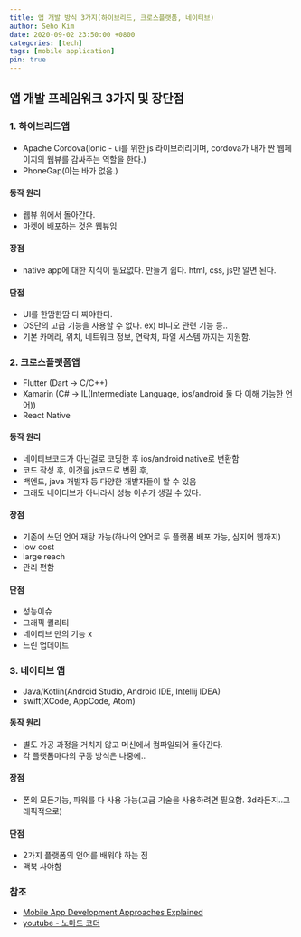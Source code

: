 ```yaml
---
title: 앱 개발 방식 3가지(하이브리드, 크로스플랫폼, 네이티브)
author: Seho Kim
date: 2020-09-02 23:50:00 +0800
categories: [tech]
tags: [mobile application]
pin: true
---
```


## **앱 개발 프레임워크 3가지 및 장단점**

### **1. 하이브리드앱**
* Apache Cordova(Ionic - ui를 위한 js 라이브러리이며, cordova가 내가 짠 웹페이지의 웹뷰를 감싸주는 역할을 한다.)
* PhoneGap(아는 바가 없음.)

#### 동작 원리
* 웹뷰 위에서 돌아간다.
* 마켓에 배포하는 것은 웹뷰임

#### 장점
* native app에 대한 지식이 필요없다. 만들기 쉽다. html, css, js만 알면 된다.

#### 단점
* UI를 한땀한땀 다 짜야한다.
* OS단의 고급 기능을 사용할 수 없다. ex) 비디오 관련 기능 등..
* 기본 카메라, 위치, 네트워크 정보, 연락처, 파일 시스템 까지는 지원함.

### **2. 크로스플랫폼앱**
* Flutter (Dart -> C/C++)
* Xamarin (C# -> IL(Intermediate Language, ios/android 둘 다 이해 가능한 언어))
* React Native

#### 동작 원리
* 네이티브코드가 아닌걸로 코딩한 후 ios/android native로 변환함
* 코드 작성 후, 이것을 js코드로 변환 후, 
* 백엔드, java 개발자 등 다양한 개발자들이 할 수 있음
* 그래도 네이티브가 아니라서 성능 이슈가 생길 수 있다.

#### 장점
* 기존에 쓰던 언어 재탕 가능(하나의 언어로 두 플랫폼 배포 가능, 심지어 웹까지)
* low cost
* large reach
* 관리 편함

#### 단점
* 성능이슈
* 그래픽 퀄리티
* 네이티브 만의 기능 x
* 느린 업데이트

### **3. 네이티브 앱**
* Java/Kotlin(Android Studio, Android IDE, Intellij IDEA)
* swift(XCode, AppCode, Atom)

#### 동작 원리
* 별도 가공 과정을 거치지 않고 머신에서 컴파일되어 돌아간다.
* 각 플랫폼마다의 구동 방식은 나중에..

#### 장점
* 폰의 모든기능, 파워를 다 사용 가능(고급 기술을 사용하려면 필요함. 3d라든지..그래픽적으로)

#### 단점
* 2가지 플랫폼의 언어를 배워야 하는 점
* 맥북 사야함


### 참조
* [Mobile App Development Approaches Explained](https://railsware.com/blog/native-vs-hybrid-vs-cross-platform/)
* [youtube - 노마드 코더](https://www.youtube.com/watch?v=ksz_mSninEY)